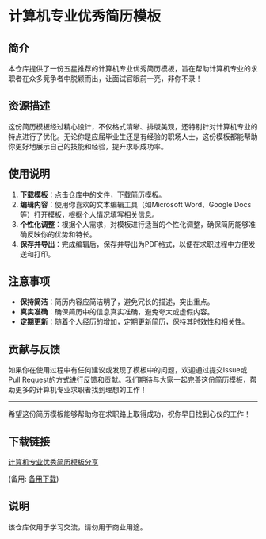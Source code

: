 # 计算机专业优秀简历模板

## 简介

本仓库提供了一份五星推荐的计算机专业优秀简历模板，旨在帮助计算机专业的求职者在众多竞争者中脱颖而出，让面试官眼前一亮，非你不录！

## 资源描述

这份简历模板经过精心设计，不仅格式清晰、排版美观，还特别针对计算机专业的特点进行了优化。无论你是应届毕业生还是有经验的职场人士，这份模板都能帮助你更好地展示自己的技能和经验，提升求职成功率。

## 使用说明

1. **下载模板**：点击仓库中的文件，下载简历模板。
2. **编辑内容**：使用你喜欢的文本编辑工具（如Microsoft Word、Google Docs等）打开模板，根据个人情况填写相关信息。
3. **个性化调整**：根据个人需求，对模板进行适当的个性化调整，确保简历能够准确反映你的优势和特长。
4. **保存并导出**：完成编辑后，保存并导出为PDF格式，以便在求职过程中方便发送和打印。

## 注意事项

- **保持简洁**：简历内容应简洁明了，避免冗长的描述，突出重点。
- **真实准确**：确保简历中的信息真实准确，避免夸大或虚假内容。
- **定期更新**：随着个人经历的增加，定期更新简历，保持其时效性和相关性。

## 贡献与反馈

如果你在使用过程中有任何建议或发现了模板中的问题，欢迎通过提交Issue或Pull Request的方式进行反馈和贡献。我们期待与大家一起完善这份简历模板，帮助更多的计算机专业求职者找到理想的工作！

---

希望这份简历模板能够帮助你在求职路上取得成功，祝你早日找到心仪的工作！

## 下载链接
[计算机专业优秀简历模板分享](https://pan.quark.cn/s/c6121660506b) 

(备用: [备用下载](https://pan.baidu.com/s/1ojaRXI54pPqhVc57DUOLRw?pwd=1234))

## 说明

该仓库仅用于学习交流，请勿用于商业用途。
